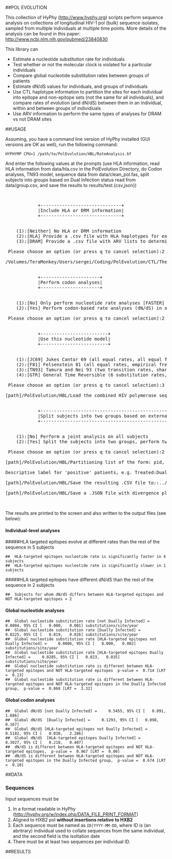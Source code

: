 ##POL EVOLUTION

This collection of HyPhy (http://www.hyphy.org) scripts perform sequence analysis
on collections of longitudinal HIV-1 pol (bulk) sequence isolates, sampled from
multiple individuals at multiple time points. More details of the analysis can 
be found in this paper: http://www.ncbi.nlm.nih.gov/pubmed/23840830

This library can 

* Estimate a nucleotide substitution rate for individuals 
* Test whether or not the molecular clock is violated for a particular individuals
* Compare global nucleotide substitution rates between groups of patients
* Estimate dN/dS values for individuals, and groups of individuals
* Use CTL haplotype information to partition the sites for each individual into epitope and non-epitope sets (not the same for all individuals), and compare rates of evolution (and dN/dS) between them in an individual, within and between groups of individiuals
* Use ARV information to perform the same types of analyses for DRAM vs not DRAM sites

##USAGE


Assuming, you have a command line version of HyPhy installed (GUI versions are 
OK as well), run the following command:

	HYPHYMP CPU=1 /path/to/PolEvolution/HBL/RateAnalysis.bf

And enter the following values at the prompts (use HLA information, read HLA information 
from data/hla.csv in the PolEvolution Directory, do Codon analyses, TN93 model, sequence data from data/clean_pol.fas,
split subjects into groups based on Dual Infection status read from data/group.csv, 
and save the results to results/test.{csv,json})


<pre>


			+------------------------------+
			|Include HLA or DRM information|
			+------------------------------+


	(1):[Neither] No HLA or DRM information
	(2):[HLA] Provide a .csv file with HLA haplotypes for each patient ID
	(3):[DRAM] Provide a .csv file with ARV lists to determine relevant DRM for each patient ID

 Please choose an option (or press q to cancel selection):2

/Volumes/TeraMonkey/Users/sergei/Coding/PolEvolution/CTL/The CTL haplotype file in .CSV format:../data/hla.csv


			+----------------------+
			|Perform codon analyses|
			+----------------------+


	(1):[No] Only perform nucleotide rate analyses [FASTER]
	(2):[Yes] Perform codon-based rate analyses (dN/dS) in addition to nucleotide rate analyses

 Please choose an option (or press q to cancel selection):2


			+-------------------------+
			|Use this nucleotide model|
			+-------------------------+


	(1):[JC69] Jukes Cantor 69 (all equal rates, all equal frequencies)
	(2):[F81] Felsenstein 81 (all equal rates, empirical frequencies)
	(3):[TN93] Tamura and Nei 93 (two transition rates, shared transversion rate, empirical frequencies)
	(4):[GTR] General Time Reversible (6 substitution rates, empirical frequencies)

 Please choose an option (or press q to cancel selection):3

[path]/PolEvolution/HBL/Load the combined HIV polymerase sequence file:../data/clean_pol.fas


			+----------------------------------------------------------------------------------------------------+
			|Split subjects into two groups based on external information (e.g. dual infection, treatment status)|
			+----------------------------------------------------------------------------------------------------+


	(1):[No] Perform a joint analysis on all subjects
	(2):[Yes] Split the subjects into two groups, perform two-group analyses, and compare the rates between groups

 Please choose an option (or press q to cancel selection):2

[path]/PolEvolution/HBL/Partitioning list of the form: pid, [0/1]::../data/group.csv

Descriptive label for 'positive' patients, e.g. Treated:Dually Infected

[path]/PolEvolution/HBL/Save the resulting .CSV file to::../results/test.csv

[path]/PolEvolution/HBL/Save a .JSON file with divergence plots for all subjects (suitable for plotting using D3) to::../results/test.json


</pre>

The results are printed to the screen and also written to the output files (see below):

#### Individual-level analyses
#####HLA targeted epitopes evolve at different rates than the rest of the sequence in 5 subjects

	##	HLA-targeted epitopes nucleotide rate is significantly faster in 4 subjects
	##	HLA-targeted epitopes nucleotide rate is significantly slower in 1 subjects
	
#####HLA targeted epitopes have different dN/dS than the rest of the sequence in 2 subjects
	
	##	Subjects for whom dN/dS differs between HLA-targeted epitopes and NOT HLA-targeted epitopes = 2

#### Global nucleotide analyses
	##	Global nucleotide substitution rate [not Dually Infected] =     0.0004, 95% CI [   0.000,   0.001] substitutions/site/year
	##	Global nucleotide substitution rate [Dually Infected] =     0.0225, 95% CI [   0.019,   0.026] substitutions/site/year
	##	Global nucleotide substitution rate [HLA-targeted epitopes not Dually Infected] =     0.0006, 95% CI [   0.000,   0.002] substitutions/site/year
	##	Global nucleotide substitution rate [HLA-targeted epitopes Dually Infected] =     0.0285, 95% CI [   0.023,   0.035] substitutions/site/year
	##	Global nucleotide substitution rate is different between HLA-targeted epitopes and NOT HLA-targeted epitopes  p-value =  0.714 [LRT =  0.13]
	##	Global nucleotide substitution rate is different between HLA-targeted epitopes and NOT HLA-targeted epitopes in the Dually Infected group,  p-value =  0.068 [LRT =  3.32]
#### Global codon analyses
	##	Global dN/dS [not Dually Infected] =     0.5455, 95% CI [   0.091,   1.686] 
	##	Global dN/dS  [Dually Infected] =     0.1293, 95% CI [   0.098,   0.167] 
	##	Global dN/dS [HLA-targeted epitopes not Dually Infected] =     0.5182, 95% CI [   0.030,   2.286] 
	##	Global dN/dS  [HLA-targeted epitopes Dually Infected] =     0.3027, 95% CI [   0.218,   0.407] 
	##	dN/dS is different between HLA-targeted epitopes and NOT HLA-targeted epitopes,  p-value =  0.967 [LRT =  0.00]
	##	dN/dS is different between HLA-targeted epitopes and NOT HLA-targeted epitopes in the Dually Infected group,  p-value =  0.674 [LRT =  0.18]

##DATA

### Sequences

Input sequences must be 

1. In a format readable in HyPhy (http://hyphy.org/w/index.php/DATA_FILE_PRINT_FORMAT)
2. Aligned to HXB2 pol __without insertions relative to HXB2__
3. Each sequence must be named as `ID|YYYY-MM-DD`, where ID is (an abritrary) individual used to collate sequences from the same individual, and the second field is the isoltation date
4. There must be at least two sequences per individual ID.


##RESULTS	
	
